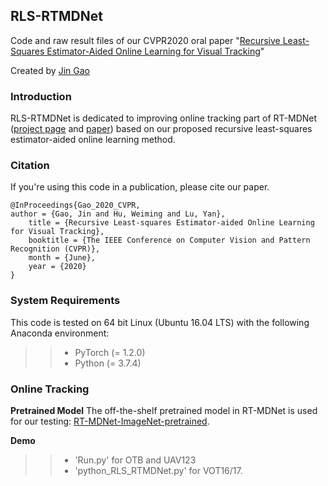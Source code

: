 ## RLS-RTMDNet
Code and raw result files of our CVPR2020 oral paper "[Recursive Least-Squares Estimator-Aided Online Learning for Visual Tracking](https://openaccess.thecvf.com/content_CVPR_2020/html/Gao_Recursive_Least-Squares_Estimator-Aided_Online_Learning_for_Visual_Tracking_CVPR_2020_paper.html)"

Created by [Jin Gao](http://www.nlpr.ia.ac.cn/users/gaojin/)

### Introduction
RLS-RTMDNet is dedicated to improving online tracking part of RT-MDNet ([project page](http://cvlab.postech.ac.kr/~chey0313/real_time_mdnet/) and [paper](https://arxiv.org/pdf/1808.08834.pdf)) based on our proposed recursive least-squares estimator-aided online learning method.

### Citation
If you're using this code in a publication, please cite our paper.

	@InProceedings{Gao_2020_CVPR,
   	author = {Gao, Jin and Hu, Weiming and Lu, Yan},
    	title = {Recursive Least-squares Estimator-aided Online Learning for Visual Tracking},
    	booktitle = {The IEEE Conference on Computer Vision and Pattern Recognition (CVPR)},
    	month = {June},
    	year = {2020}
  	}
  

### System Requirements

This code is tested on 64 bit Linux (Ubuntu 16.04 LTS) with the following Anaconda environment:
>> * PyTorch (= 1.2.0)
>> * Python (= 3.7.4)
  
### Online Tracking

**Pretrained Model**
 The off-the-shelf pretrained model in RT-MDNet is used for our testing: [RT-MDNet-ImageNet-pretrained](https://www.dropbox.com/s/lr8uft05zlo21an/rt-mdnet.pth?dl=0).

**Demo**
>> * 'Run.py' for OTB and UAV123
>> * 'python_RLS_RTMDNet.py' for VOT16/17.
  
